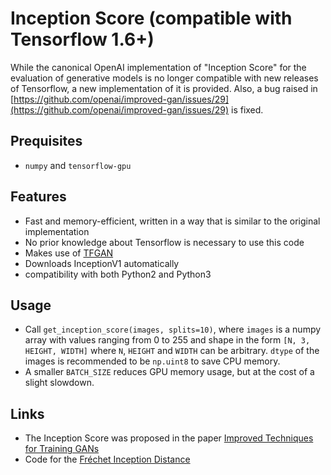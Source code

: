 Inception Score (compatible with Tensorflow 1.6+)
=====================================
While the canonical OpenAI implementation of "Inception Score" for the evaluation of generative models is no longer compatible with new releases of Tensorflow,
a new implementation of it is provided. Also, a bug raised in [https://github.com/openai/improved-gan/issues/29](https://github.com/openai/improved-gan/issues/29) is fixed. 

## Prequisites
- `numpy` and `tensorflow-gpu`

## Features
- Fast and memory-efficient, written in a way that is similar to the original implementation
- No prior knowledge about Tensorflow is necessary to use this code
- Makes use of [TFGAN](https://github.com/tensorflow/tensorflow/tree/master/tensorflow/contrib/gan)
- Downloads InceptionV1 automatically
- compatibility with both Python2 and Python3

## Usage
- Call `get_inception_score(images, splits=10)`, where `images` is a numpy array with values ranging from 0 to 255 and shape in the form `[N, 3, HEIGHT, WIDTH]` where `N`, `HEIGHT` and `WIDTH` can be arbitrary. `dtype` of the images is recommended to be `np.uint8` to save CPU memory.
- A smaller `BATCH_SIZE` reduces GPU memory usage, but at the cost of a slight slowdown.

## Links
- The Inception Score was proposed in the paper [Improved Techniques for Training GANs](https://arxiv.org/abs/1606.03498)
- Code for the [Fréchet Inception Distance](https://github.com/tsc2017/Frechet-Inception-Distance)

